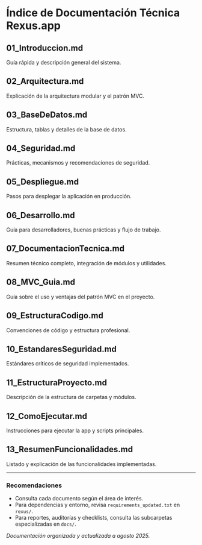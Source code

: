 # Índice de Documentación Técnica Rexus.app

## 01_Introduccion.md
Guía rápida y descripción general del sistema.

## 02_Arquitectura.md
Explicación de la arquitectura modular y el patrón MVC.

## 03_BaseDeDatos.md
Estructura, tablas y detalles de la base de datos.

## 04_Seguridad.md
Prácticas, mecanismos y recomendaciones de seguridad.

## 05_Despliegue.md
Pasos para desplegar la aplicación en producción.

## 06_Desarrollo.md
Guía para desarrolladores, buenas prácticas y flujo de trabajo.

## 07_DocumentacionTecnica.md
Resumen técnico completo, integración de módulos y utilidades.

## 08_MVC_Guia.md
Guía sobre el uso y ventajas del patrón MVC en el proyecto.

## 09_EstructuraCodigo.md
Convenciones de código y estructura profesional.

## 10_EstandaresSeguridad.md
Estándares críticos de seguridad implementados.

## 11_EstructuraProyecto.md
Descripción de la estructura de carpetas y módulos.

## 12_ComoEjecutar.md
Instrucciones para ejecutar la app y scripts principales.

## 13_ResumenFuncionalidades.md
Listado y explicación de las funcionalidades implementadas.

---

### Recomendaciones
- Consulta cada documento según el área de interés.
- Para dependencias y entorno, revisa `requirements_updated.txt` en `rexus/`.
- Para reportes, auditorías y checklists, consulta las subcarpetas especializadas en `docs/`.

*Documentación organizada y actualizada a agosto 2025.*
